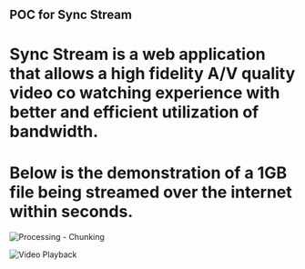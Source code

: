 ## POC for Sync Stream
# Sync Stream is a web application that allows a high fidelity A/V quality video co watching experience with better and efficient utilization of bandwidth. 

# Below is the demonstration of a 1GB file being streamed over the internet within seconds.
![Processing - Chunking](https://github.com/user-attachments/assets/70ca591c-a4dc-4406-8103-df67736ff7b9)

![Video Playback](https://github.com/user-attachments/assets/db5e5bc9-73fa-4588-8984-69efaf2d96ca)
